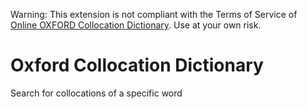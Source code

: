 Warning: This extension is not compliant with the Terms of Service of [Online OXFORD Collocation Dictionary](https://www.freecollocation.com). Use at your own risk.

# Oxford Collocation Dictionary

Search for collocations of a specific word

